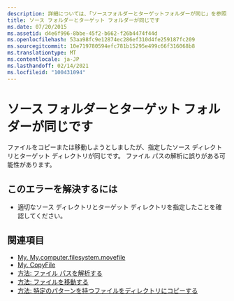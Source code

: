 ```yaml
---
description: 詳細については、「ソースフォルダーとターゲットフォルダーが同じ」を参照してください。
title: ソース フォルダーとターゲット フォルダーが同じです
ms.date: 07/20/2015
ms.assetid: d4e6f996-8bbe-45f2-b662-f26b4474f44d
ms.openlocfilehash: 53aa98fc9e12874ec286ef310d4fe259187fc209
ms.sourcegitcommit: 10e719780594efc781b15295e499c66f316068b8
ms.translationtype: MT
ms.contentlocale: ja-JP
ms.lasthandoff: 02/14/2021
ms.locfileid: "100431094"
---
```

# <a name="source-folder-and-target-folder-are-the-same"></a>ソース フォルダーとターゲット フォルダーが同じです

ファイルをコピーまたは移動しようとしましたが、指定したソース ディレクトリとターゲット ディレクトリが同じです。 ファイル パスの解析に誤りがある可能性があります。  
  
## <a name="to-correct-this-error"></a>このエラーを解決するには  
  
- 適切なソース ディレクトリとターゲット ディレクトリを指定したことを確認してください。  
  
## <a name="see-also"></a>関連項目

- [My. My.computer.filesystem.movefile](xref:Microsoft.VisualBasic.FileIO.FileSystem.MoveFile%2A)
- [My. CopyFile](xref:Microsoft.VisualBasic.FileIO.FileSystem.CopyFile%2A)
- [方法: ファイル パスを解析する](../developing-apps/programming/drives-directories-files/how-to-parse-file-paths.md)
- [方法: ファイルを移動する](../developing-apps/programming/drives-directories-files/how-to-move-a-file.md)
- [方法: 特定のパターンを持つファイルをディレクトリにコピーする](../developing-apps/programming/drives-directories-files/how-to-copy-files-with-a-specific-pattern-to-a-directory.md)
